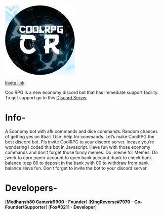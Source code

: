 ![Image](https://raw.githubusercontent.com/CoolRPG/CoolRPG/default/CoolRPGlogo.png)

[Invite link](https://discord.bots.gg/bots/815114193292230656)

CoolRPG is a new economy discord bot that has immediate support facility.
To get support go to this [Discord Server](https://dsc.gg/coolrpg)

# Info-

A Economy bot with afk commands and dice commands.
Random chances of getting yes on 8ball.
Use ;help for commands. Let’s make CoolRPG the best discord bot.
Pls invite CoolRPG to your discord server.
Incase you’re wondering I coded this bot in Javascript.
Have fun with those economy commands and don’t forget those funny memes.
Do ;meme for Memes. Do ;work to earn
;open-account to open bank account ;bank to check bank balance
;dep 00 to deposit in the bank
;with 00 to withdraw from bank balance Have fun.
Don’t forget to invite the bot to your discord server.


# Developers-

[**Medhansh80 Gamer#9900 - Founder**]
[**KingReverse#7970 - Co-Founder/Supporter**]
[**Fox#3211 - Developer**]
